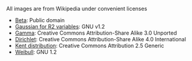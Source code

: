 

All images are from Wikipedia under convenient licenses

* [Beta](https://commons.wikimedia.org/wiki/File:Beta_distribution_pdf.svg): Public domain
* [Gaussian for R2 variables](https://commons.wikimedia.org/wiki/File:Multivariate_Gaussian.png): GNU v1.2
* [Gamma](https://commons.wikimedia.org/wiki/File:Gamma_distribution_pdf.svg): Creative Commons Attribution-Share Alike 3.0 Unported
* [Dirichlet](https://commons.wikimedia.org/wiki/File:Dirichlet-3d-panel.png): Creative Commons Attribution-Share Alike 4.0 International
* [Kent distribution](https://commons.wikimedia.org/wiki/File:Point_sets_from_Kent_distributions_mapped_onto_a_sphere_-_journal.pcbi.0020131.g004.svg):  Creative Commons Attribution 2.5 Generic
* [Weibull](https://commons.wikimedia.org/wiki/File:Weibull_PDF.svg): GNU 1.2
